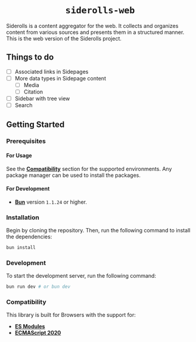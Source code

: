 <!-- <p align="center">
  <a href="https://lysand.org"><img src="https://cdn.lysand.org/logo-long-dark.webp" alt="Lysand Logo" height="110"></a>
</p> -->

<center><h1><code>siderolls-web</code></h1></center>

Siderolls is a content aggregator for the web. It collects and organizes content from various sources and presents them in a structured manner. This is the web version of the Siderolls project.

## Things to do
- [ ] Associated links in Sidepages
- [ ] More data types in Sidepage content
  - [ ] Media
  - [ ] Citation
- [ ] Sidebar with tree view
- [ ] Search

## Getting Started

### Prerequisites

#### For Usage

See the [**Compatibility**](#compatibility) section for the supported environments. Any package manager can be used to install the packages.

#### For Development

- [**Bun**](https://bun.sh) version `1.1.24` or higher.

### Installation

Begin by cloning the repository. Then, run the following command to install the dependencies:

```sh
bun install
```

### Development

To start the development server, run the following command:

```sh
bun run dev # or bun dev
```

### Compatibility

This library is built for Browsers with the support for:

- [**ES Modules**](https://nodejs.org/api/esm.html)
- [**ECMAScript 2020**](https://www.ecma-international.org/ecma-262/11.0/index.html)
